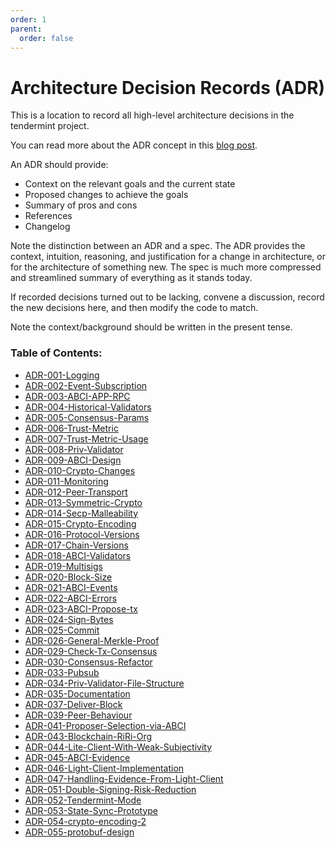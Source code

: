 ```yaml
---
order: 1
parent:
  order: false
---
```


# Architecture Decision Records (ADR)

This is a location to record all high-level architecture decisions in the tendermint project.

You can read more about the ADR concept in this [blog post](https://product.reverb.com/documenting-architecture-decisions-the-reverb-way-a3563bb24bd0#.78xhdix6t).

An ADR should provide:

- Context on the relevant goals and the current state
- Proposed changes to achieve the goals
- Summary of pros and cons
- References
- Changelog

Note the distinction between an ADR and a spec. The ADR provides the context, intuition, reasoning, and
justification for a change in architecture, or for the architecture of something
new. The spec is much more compressed and streamlined summary of everything as
it stands today.

If recorded decisions turned out to be lacking, convene a discussion, record the new decisions here, and then modify the code to match.

Note the context/background should be written in the present tense.

### Table of Contents:

- [ADR-001-Logging](./adr-001-logging.md)
- [ADR-002-Event-Subscription](./adr-002-event-subscription.md)
- [ADR-003-ABCI-APP-RPC](./adr-003-abci-app-rpc.md)
- [ADR-004-Historical-Validators](./adr-004-historical-validators.md)
- [ADR-005-Consensus-Params](./adr-005-consensus-params.md)
- [ADR-006-Trust-Metric](./adr-006-trust-metric.md)
- [ADR-007-Trust-Metric-Usage](./adr-007-trust-metric-usage.md)
- [ADR-008-Priv-Validator](./adr-008-priv-validator.md)
- [ADR-009-ABCI-Design](./adr-009-ABCI-design.md)
- [ADR-010-Crypto-Changes](./adr-010-crypto-changes.md)
- [ADR-011-Monitoring](./adr-011-monitoring.md)
- [ADR-012-Peer-Transport](./adr-012-peer-transport.md)
- [ADR-013-Symmetric-Crypto](./adr-013-symmetric-crypto.md)
- [ADR-014-Secp-Malleability](./adr-014-secp-malleability.md)
- [ADR-015-Crypto-Encoding](./adr-015-crypto-encoding.md)
- [ADR-016-Protocol-Versions](./adr-016-protocol-versions.md)
- [ADR-017-Chain-Versions](./adr-017-chain-versions.md)
- [ADR-018-ABCI-Validators](./adr-018-ABCI-Validators.md)
- [ADR-019-Multisigs](./adr-019-multisigs.md)
- [ADR-020-Block-Size](./adr-020-block-size.md)
- [ADR-021-ABCI-Events](./adr-021-abci-events.md)
- [ADR-022-ABCI-Errors](./adr-022-abci-errors.md)
- [ADR-023-ABCI-Propose-tx](./adr-023-ABCI-propose-tx.md)
- [ADR-024-Sign-Bytes](./adr-024-sign-bytes.md)
- [ADR-025-Commit](./adr-025-commit.md)
- [ADR-026-General-Merkle-Proof](./adr-026-general-merkle-proof.md)
- [ADR-029-Check-Tx-Consensus](./adr-029-check-tx-consensus.md)
- [ADR-030-Consensus-Refactor](./adr-030-consensus-refactor.md)
- [ADR-033-Pubsub](./adr-033-pubsub.md)
- [ADR-034-Priv-Validator-File-Structure](./adr-034-priv-validator-file-structure.md)
- [ADR-035-Documentation](./adr-035-documentation.md)
- [ADR-037-Deliver-Block](./adr-037-deliver-block.md)
- [ADR-039-Peer-Behaviour](./adr-039-peer-behaviour.md)
- [ADR-041-Proposer-Selection-via-ABCI](./adr-041-proposer-selection-via-abci.md)
- [ADR-043-Blockchain-RiRi-Org](./adr-043-blockchain-riri-org.md)
- [ADR-044-Lite-Client-With-Weak-Subjectivity](./adr-044-lite-client-with-weak-subjectivity.md)
- [ADR-045-ABCI-Evidence](./adr-045-abci-evidence.md)
- [ADR-046-Light-Client-Implementation](./adr-046-light-client-implementation.md)
- [ADR-047-Handling-Evidence-From-Light-Client](./adr-047-handling-evidence-from-light-client.md)
- [ADR-051-Double-Signing-Risk-Reduction](./adr-051-double-signing-risk-reduction.md)
- [ADR-052-Tendermint-Mode](./adr-052-tendermint-mode.md)
- [ADR-053-State-Sync-Prototype](./adr-053-state-sync-prototype.md)
- [ADR-054-crypto-encoding-2](./adr-054-crypto-encoding-2.md)
- [ADR-055-protobuf-design](./adr-055-protobuf-design.md)
